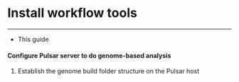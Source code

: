 # Install workflow tools
---
- This guide

#### Configure Pulsar server to do genome-based analysis
1. Establish the genome build folder structure on the Pulsar host
